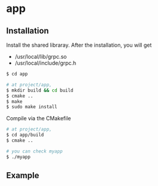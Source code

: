 # app


## Installation

Install the shared libraray. 
After the installation, you will get 
- /usr/local/lib/grpc.so
- /usr/local/include/grpc.h

```bash
$ cd app

# at project/app,
$ mkdir build && cd build
$ cmake ..
$ make
$ sudo make install
```

Compile via the CMakefile 
```bash
# at project/app,
$ cd app/build
$ cmake ..

# you can check myapp
$ ./myapp
```

## Example
